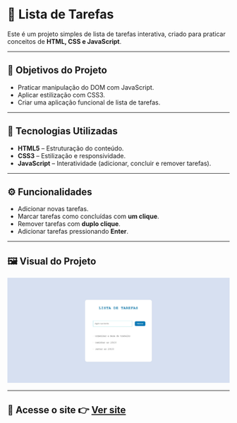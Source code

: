 # 📝 Lista de Tarefas

Este é um projeto simples de lista de tarefas interativa, criado para praticar conceitos de **HTML, CSS e JavaScript**.  

---

## 🎯 Objetivos do Projeto
- Praticar manipulação do DOM com JavaScript.  
- Aplicar estilização com CSS3.  
- Criar uma aplicação funcional de lista de tarefas.  

---

## 🧱 Tecnologias Utilizadas
- **HTML5** – Estruturação do conteúdo.  
- **CSS3** – Estilização e responsividade.  
- **JavaScript** – Interatividade (adicionar, concluir e remover tarefas).  

---

## ⚙️ Funcionalidades
- Adicionar novas tarefas.  
- Marcar tarefas como concluídas com **um clique**.  
- Remover tarefas com **duplo clique**.  
- Adicionar tarefas pressionando **Enter**.  

---

## 🖼️ Visual do Projeto
![captura de tela](./img/Captura%20de%20tela.jpg)

---

## 🔗 Acesse o site 👉 <a href="https://dasouza-code.github.io/fixacao-html-css-js/" target="_blank">Ver site</a>

